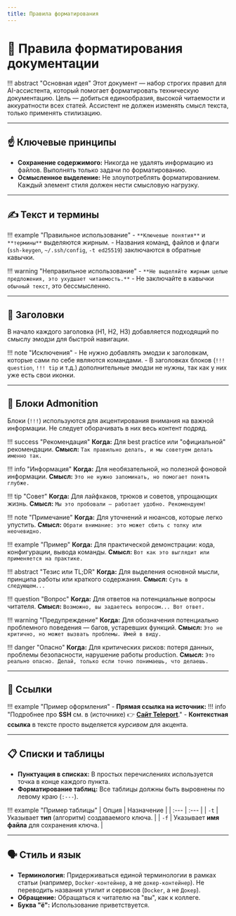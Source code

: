 ```yaml
---
title: Правила форматирования
---
```


# 📜 Правила форматирования документации

!!! abstract "Основная идея"
    Этот документ — набор строгих правил для AI-ассистента, который помогает форматировать техническую документацию. Цель — добиться единообразия, высокой читаемости и аккуратности всех статей. Ассистент не должен изменять смысл текста, только применять стилизацию.

---

## ☝️ Ключевые принципы

*   **Сохранение содержимого:** Никогда не удалять информацию из файлов. Выполнять только задачи по форматированию.
*   **Осмысленное выделение:** Не злоупотреблять форматированием. Каждый элемент стиля должен нести смысловую нагрузку.

---

## ✍️ Текст и термины

!!! example "Правильное использование"
    - `**Ключевые понятия**` и `**термины**` выделяются жирным.
    - Названия команд, файлов и флаги (`ssh-keygen`, `~/.ssh/config`, `-t ed25519`) заключаются в обратные кавычки.

!!! warning "Неправильное использование"
    - `**Не выделяйте жирным целые предложения, это ухудшает читаемость.**`
    - Не заключайте в кавычки `обычный текст`, это бессмысленно.

---

## 🎨 Заголовки

В начало каждого заголовка (H1, H2, H3) добавляется подходящий по смыслу эмодзи для быстрой навигации.

!!! note "Исключения"
    - Не нужно добавлять эмодзи к заголовкам, которые сами по себе являются командами.
    - В заголовках блоков (`!!! question`, `!!! tip` и т.д.) дополнительные эмодзи не нужны, так как у них уже есть свои иконки.

---

## 🧱 Блоки Admonition

Блоки (`!!!`) используются для акцентирования внимания на важной информации. Не следует оборачивать в них весь контент подряд.

!!! success "Рекомендация"
    **Когда:** Для best practice или "официальной" рекомендации.
    **Смысл:** `Так правильно делать, и мы советуем делать именно так.`

!!! info "Информация"
    **Когда:** Для необязательной, но полезной фоновой информации.
    **Смысл:** `Это не нужно запоминать, но помогает понять глубже.`

!!! tip "Совет"
    **Когда:** Для лайфхаков, трюков и советов, упрощающих жизнь.
    **Смысл:** `Мы это пробовали — работает удобно. Рекомендуем!`

!!! note "Примечание"
    **Когда:** Для уточнений и нюансов, которые легко упустить.
    **Смысл:** `Обрати внимание: это может сбить с толку или неочевидно.`

!!! example "Пример"
    **Когда:** Для практической демонстрации: кода, конфигурации, вывода команды.
    **Смысл:** `Вот как это выглядит или применяется на практике.`

!!! abstract "Тезис или TL;DR"
    **Когда:** Для выделения основной мысли, принципа работы или краткого содержания.
    **Смысл:** `Суть в следующем...`

!!! question "Вопрос"
    **Когда:** Для ответов на потенциальные вопросы читателя.
    **Смысл:** `Возможно, вы задаетесь вопросом... Вот ответ.`

!!! warning "Предупреждение"
    **Когда:** Для обозначения потенциально проблемного поведения — багов, устаревших функций.
    **Смысл:** `Это не критично, но может вызвать проблемы. Имей в виду.`

!!! danger "Опасно"
    **Когда:** Для критических рисков: потеря данных, проблемы безопасности, нарушение работы production.
    **Смысл:** `Это реально опасно. Делай, только если точно понимаешь, что делаешь.`

---

## 🔗 Ссылки

!!! example "Пример оформления"
    - **Прямая ссылка на источник:**
        !!! info "Подробнее про **SSH** см. в (источнике) 👉 [**Сайт Teleport**](https://goteleport.com/)."
    - **Контекстная ссылка** в тексте просто выделяется *курсивом* для акцента.

---

## 📋 Списки и таблицы

*   **Пунктуация в списках:** В простых перечислениях используется точка в конце каждого пункта.
*   **Форматирование таблиц:** Все таблицы должны быть выровнены по левому краю (`:---`).

!!! example "Пример таблицы"
    | Опция | Назначение |
    | :--- | :--- |
    | `-t` | Указывает **тип** (алгоритм) создаваемого ключа. |
    | `-f` | Указывает **имя файла** для сохранения ключа. |

---

## 🗣️ Стиль и язык

*   **Терминология:** Придерживаться единой терминологии в рамках статьи (например, `Docker-контейнер`, а не `докер-контейнер`). Не переводить названия утилит и сервисов (`Docker`, а не `Докер`).
*   **Обращение:** Обращаться к читателю на "вы", как к коллеге.
*   **Буква "ё":** Использование приветствуется.